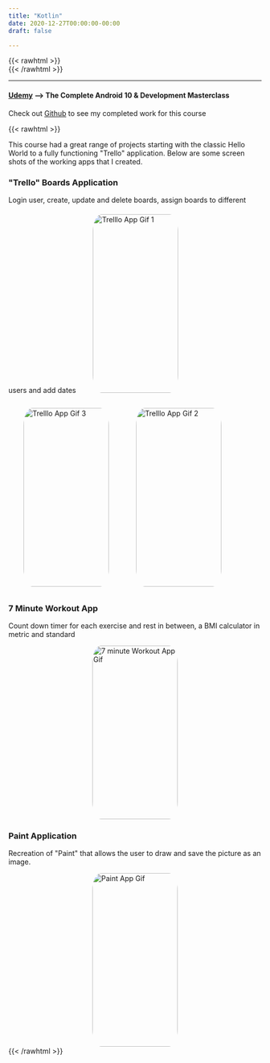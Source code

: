 ```yaml
---
title: "Kotlin"
date: 2020-12-27T00:00:00-00:00
draft: false

---
```

{{< rawhtml >}}
<br />
{{< /rawhtml >}}

***

#### [Udemy](https://www.udemy.com/course/android-kotlin-developer/) --> The Complete Android 10 & Development Masterclass

Check out [Github](https://github.com/katiewhelan/Kotlin) to see my completed work for this course

{{< rawhtml >}}
<style>
img.gifImage {
  border-radius: 10%;
  margin: 20px 20px 10px 30px;
  width: 170px;
  height: 355px;
}
img.centergif {
  border-radius: 10%;
  width: 170px;
  height: 345px;
  display: block;
  margin-left: auto;
  margin-right: auto;
}
</style>
<p>This course had a great range of projects starting with the classic Hello World to a fully functioning "Trello" application.  Below are some screen shots of the working apps that I created. </p>
<!-- <p>The biggest challenge for this course was that some of</p> -->
<h3>
<h3>"Trello" Boards Application</h3>
<p>Login user, create, update and delete boards, assign boards to different users and add dates
<img src="/images/kotlin/Trello4.gif" class="gifImage" alt="Trelllo App Gif 1"/>
<img src="/images/kotlin/Trello2.gif" class="gifImage" alt="Trelllo App Gif 3"/>
<img src="/images/kotlin/Trello5.gif" class="gifImage" alt="Trelllo App Gif 2"/>
<h3>7 Minute Workout App </h3>
<p>Count down timer for each exercise and rest in between, a BMI calculator in metric and standard</p>
<img src="/images/kotlin/7Minute.gif" class="centergif" alt="7 minute Workout App Gif"/>
<h3>Paint Application</h3>
<p>Recreation of "Paint" that allows the user to draw and save the picture as an image.</P>
<img src="/images/kotlin/Draw.gif" class="centergif" alt="Paint App Gif"/>
{{< /rawhtml >}}
